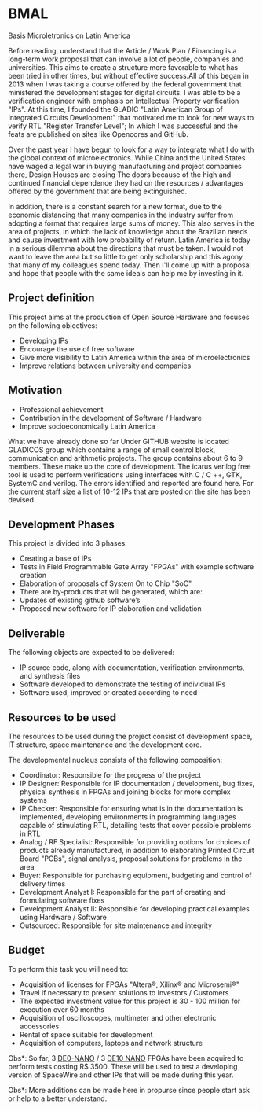 # BMAL
Basis Microletronics on Latin America

Before reading, understand that the Article / Work Plan / Financing is a long-term work proposal that can involve a lot of people, companies and universities. This aims to create a structure more favorable to what has been tried in other times, but without effective success.All of this began in 2013 when I was taking a course offered by the federal government that ministered the development stages for digital circuits. I was able to be a verification engineer with emphasis on Intellectual Property verification "IPs". At this time, I founded the GLADIC "Latin American Group of Integrated Circuits Development" that motivated me to look for new ways to verify RTL "Register Transfer Level"; In which I was successful and the feats are published on sites like Opencores and GitHub.

Over the past year I have begun to look for a way to integrate what I do with the global context of microelectronics. While China and the United States have waged a legal war in buying manufacturing and project companies there, Design Houses are closing The doors because of the high and continued financial dependence they had on the resources / advantages offered by the government that are being extinguished.

In addition, there is a constant search for a new format, due to the economic distancing that many companies in the industry suffer from adopting a format that requires large sums of money. This also serves in the area of ​projects, in which the lack of knowledge about the Brazilian needs and cause investment with low probability of return.
Latin America is today in a serious dilemma about the directions that must be taken. I would not want to leave the area but so little to get only scholarship and this agony that many of my colleagues spend today. Then I'll come up with a proposal and hope that people with the same ideals can help me by investing in it.

## Project definition
This project aims at the production of Open Source Hardware and focuses on the following objectives:

- Developing IPs
- Encourage the use of free software
- Give more visibility to Latin America within the area of microelectronics
- Improve relations between university and companies

## Motivation

- Professional achievement
- Contribution in the development of Software / Hardware
- Improve socioeconomically Latin America

What we have already done so far
Under GITHUB website is located GLADICOS group which contains a range of small control block, communication and arithmetic projects.
The group contains about 6 to 9 members. These make up the core of development. The icarus verilog free tool is used to perform verifications using interfaces with C / C ++, GTK, SystemC and verilog. The errors identified and reported are found here.
For the current staff size a list of 10-12 IPs that are posted on the site has been devised.

## Development Phases


This project is divided into 3 phases:

- Creating a base of IPs
- Tests in Field Programmable Gate Array "FPGAs" with example software creation
- Elaboration of proposals of System On to Chip "SoC"
- There are by-products that will be generated, which are:
- Updates of existing github software’s
- Proposed new software for IP elaboration and validation

## Deliverable

The following objects are expected to be delivered:

- IP source code, along with documentation, verification environments, and synthesis files
- Software developed to demonstrate the testing of individual IPs
- Software used, improved or created according to need

## Resources to be used

The resources to be used during the project consist of development space, IT structure, space maintenance and the development core.

The developmental nucleus consists of the following composition:
- Coordinator: Responsible for the progress of the project
- IP Designer: Responsible for IP documentation / development, bug fixes, physical synthesis in FPGAs and joining blocks for more complex systems
- IP Checker: Responsible for ensuring what is in the documentation is implemented, developing environments in programming languages ​capable of stimulating RTL, detailing tests that cover possible problems in RTL
- Analog / RF Specialist: Responsible for providing options for choices of products already manufactured, in addition to elaborating Printed Circuit Board "PCBs", signal analysis, proposal solutions for problems in the area
- Buyer: Responsible for purchasing equipment, budgeting and control of delivery times
- Development Analyst I: Responsible for the part of creating and formulating software fixes
- Development Analyst II: Responsible for developing practical examples using Hardware / Software
- Outsourced: Responsible for site maintenance and integrity

## Budget

To perform this task you will need to:

- Acquisition of licenses for FPGAs "Altera®, Xilinx® and Microsemi®"
- Travel if necessary to present solutions to Investors / Customers
- The expected investment value for this project is 30 - 100 million for execution over 60 months
- Acquisition of oscilloscopes, multimeter and other electronic accessories
- Rental of space suitable for development
- Acquisition of computers, laptops and network structure

Obs*: So far, 3 [DE0-NANO](https://www.terasic.com.tw/cgi-bin/page/archive.pl?Language=English&CategoryNo=165&No=941) / 3 [DE10 NANO](https://www.terasic.com.tw/cgi-bin/page/archive.pl?Language=English&CategoryNo=165&No=1046) FPGAs have been acquired to perform tests costing R$ 3500. These will be used to test a developing version of SpaceWire and other IPs that will be made during this year.


Obs*: More additions can be made here in propurse since people start ask or help to a better understand.




